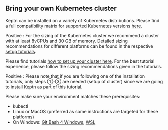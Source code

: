 ## Bring your own Kubernetes cluster

Keptn can be installed on a variety of Kubernetes distributions. Please find a full compatibility matrix for supported Kubernetes versions [here](https://keptn.sh/docs/0.11.x/operate/k8s_support/).

Positive
:  For the sizing of the Kubernetes cluster we recommend a cluster with at least 8vCPUs and 30 GB of memory.
Detailed sizing recommendations for different platforms can be found in the respective [setup tutorials](../../?cat=installation). 

Please find tutorials [how to set up your cluster here](../../?cat=installation). For the best tutorial experience, please follow the sizing recommendations given in the tutorials.

Positive
: Please note that if you are following one of the installation tutorials, only steps ①-③ are needed (setup of cluster) since we are going to install Keptn as part of this tutorial.

Please make sure your environment matches these prerequisites:

- kubectl
- Linux or MacOS (preferred as some instructions are targeted for these platforms)
- On Windows: [Git Bash 4 Windows](https://gitforwindows.org/), [WSL](https://docs.microsoft.com/en-us/windows/wsl/install-win10)
